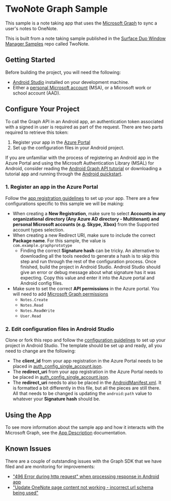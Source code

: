 # TwoNote Graph Sample
This sample is a note taking app that uses the [Microsoft Graph](https://learn.microsoft.com/graph/overview) to sync a user's notes to OneNote.

This is built from a note taking sample published in the [Surface Duo Window Manager Samples](https://github.com/microsoft/surface-duo-window-manager-samples) repo called TwoNote.

## Getting Started

Before building the project, you will need the following:

 * [Android Studio](https://developer.android.com/studio/) installed on your development machine.
 * Either a [personal Microsoft account](https://account.microsoft.com/account) (MSA), or a Microsoft work or school account (AAD).

## Configure Your Project

To call the Graph API in an Android app, an authentication token associated with a signed in user is required as part of the request. There are two parts required to retrieve this token: 
 1. Register your app in the [Azure Portal](https://ms.portal.azure.com/)
 2. Set up the configuration files in your Android project.

If you are unfamiliar with the process of registering an Android app in the Azure Portal and using the Microsoft Authentication Library (MSAL) for Android, consider reading the [Android Graph API tutorial](https://learn.microsoft.com/azure/active-directory/develop/tutorial-v2-android) or downloading a tutorial app and running through the [Android quickstart](https://learn.microsoft.com/azure/active-directory/develop/mobile-app-quickstart?pivots=devlang-android).

### 1. Register an app in the Azure Portal

Follow the [app registration guidelines](https://learn.microsoft.com/en-us/azure/active-directory/develop/tutorial-v2-android#register-your-application) to set up your app. There are a few configurations specific to this sample we will be making:
 * When creating a **New Registration**, make sure to select **Accounts in any organizational directory (Any Azure AD directory - Multitenant) and personal Microsoft accounts (e.g. Skype, Xbox)** from the Supported account types selection.
 * When creating a new Redirect URI, make sure to include the correct **Package name**. For this sample, the value is `com.example.graphprototype`
     * Finding the correct **Signature hash** can be tricky. An alternative to downloading all the tools needed to generate a hash is to skip this step and run through the rest of the configuration process. Once finished, build the project in Android Studio. Android Studio should give an error or debug message about what signature has it was expecting. Copy this value and enter it into the Azure portal and Android config files.
 * Make sure to set the correct **API permissions** in the Azure portal. You will need to add [Microsoft Graph permissions](https://learn.microsoft.com/en-us/graph/permissions-reference)
     * `Notes.Create`
     * `Notes.Read`
     * `Notes.ReadWrite`
     * `User.Read`

### 2. Edit configuration files in Android Studio
Clone or fork this repo and follow the [configuration guidelines](https://learn.microsoft.com/en-us/azure/active-directory/develop/tutorial-v2-android#configure-your-application) to set up your project in Android Studio. The template should be set up and ready, all you need to change are the following:
 * The **client_id** from your app registration in the Azure Portal needs to be placed in [auth_config_single_account.json](app/src/main/res/raw/auth_config_single_account.json).
 * The **redirect_uri** from your app registration in the Azure Portal needs to be placed in [auth_config_single_account.json](app/src/main/res/raw/auth_config_single_account.json).
 * The **redirect_uri** needs to also be placed in the [AndroidManifest.xml](app/src/main/AndroidManifest.xml). It is formatted a bit differently in this file, but all the pieces are still there. All that needs to be changed is updating the `android:path` value to whatever your **Signature hash** should be.

## Using the App

To see more information about the sample app and how it interacts with the Microsoft Graph, see the [App Description](docs/APP_DESCRIPTION.md) documentation.

## Known Issues

There are a couple of outstanding issues with the Graph SDK that we have filed and are monitoring for improvements:
 * ["496 Error during http request" when processing response in Android app](https://github.com/microsoftgraph/msgraph-sdk-java/issues/1343)
 * ["Update OneNote page content not working - incorrect url schema being used"](https://github.com/microsoftgraph/msgraph-sdk-java/issues/1361)

